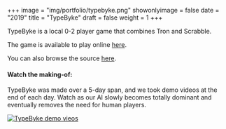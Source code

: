+++
image = "img/portfolio/typebyke.png"
showonlyimage = false
date = "2019"
title = "TypeByke"
draft = false
weight = 1
+++

TypeByke is a local 0-2 player game that combines Tron and Scrabble.
<!--more-->

The game is available to play online [here](TODO).

You can also browse the source [here](https://github.com/jminjie/typebike).

#### Watch the making-of:

TypeByke was made over a 5-day span, and we took demo videos at the end of each day. Watch as our AI slowly becomes totally dominant and eventually removes the need for human players.

[![TypeByke demo vieos](http://img.youtube.com/vi/uEegaLnHKi8/0.jpg)](https://www.youtube.com/playlist?list=PL2tL35ZQgYaQttc5dzsCBwVE7e4DMoPlg)


